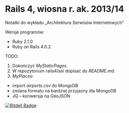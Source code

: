 # Rails 4, wiosna r. ak. 2013/14

Notatki do wykładu „Architektura Serwisów Internetowych”

Wersje programów:

* Ruby 2.1.0
* Ruby on Rails 4.0.2


TODO:

1. Dokończyć *MyStaticPages*.
2. W repozytorium rails4/asi dopisać do *README.md*.
3. *MyPlaces*:
  - import *airports.csv* do MongoDB
  - zmiana formatu na bardziej przyjazny dla MongoDB
  - JQ – konwersja na GeoJSON


[![Bitdeli Badge](https://d2weczhvl823v0.cloudfront.net/wbzyl/rails4-tutorial/trend.png)](https://bitdeli.com/free "Bitdeli Badge")

